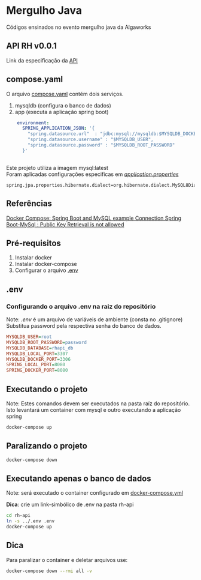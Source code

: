 
# Mergulho Java

 Códigos ensinados no evento mergulho java da Algaworks

## API RH v0.0.1 ##
Link da  especificação da [API](api.md)

## compose.yaml ##

O arquivo [compose.yaml](compose.yaml) contém dois serviços.
1. mysqldb (configura o banco de dados)
2. app (executa a aplicação spring boot)

```yaml
    environment:
      SPRING_APPLICATION_JSON: '{
        "spring.datasource.url"  : "jdbc:mysql://mysqldb:$MYSQLDB_DOCKER_PORT/$MYSQLDB_DATABASE?useSSL=false&createDatabaseIfNotExist=true&allowPublicKeyRetrieval=true",
        "spring.datasource.username" : "$MYSQLDB_USER",
        "spring.datasource.password" : "$MYSQLDB_ROOT_PASSWORD"
      }'
      
  ```

Este projeto utiliza a imagem mysql:latest</br>
Foram aplicadas configurações especificas em [*application.properties*](rh-api/src/main/resources/application.properties)

```properties
spring.jpa.properties.hibernate.dialect=org.hibernate.dialect.MySQL8Dialect
```
## Referências ##
[Docker Compose: Spring Boot and MySQL example ](https://www.bezkoder.com/docker-compose-spring-boot-mysql/</br>)
[Connection Spring Boot-MySql : Public Key Retrieval is not allowed](https://stackoverflow.com/questions/57416600/connection-spring-boot-mysql-public-key-retrieval-is-not-allowed)

## Pré-requisitos ##
1.  Instalar docker
2.  Instalar docker-compose
3.  Configurar o arquivo [.env](#env)

## .env ##

### Configurando o arquivo .env na raiz do **repositório** ###
Note: *.env* é um arquivo de variáveis de ambiente (consta no .gitignore)
Substitua password pela respectiva senha do banco de dados.
```ini
MYSQLDB_USER=root
MYSQLDB_ROOT_PASSWORD=password
MYSQLDB_DATABASE=rhapi_db
MYSQLDB_LOCAL_PORT=3307
MYSQLDB_DOCKER_PORT=3306
SPRING_LOCAL_PORT=8080
SPRING_DOCKER_PORT=8080

```
## Executando  o projeto ##
Note: Estes comandos devem ser executados na pasta raíz do repositório.</br>
Isto levantará um container com mysql e outro executando a aplicação spring
```bash 
docker-compose up
```

## Paralizando o projeto ## 

```bash
docker-compose down 
```

## Executando apenas o banco de dados ##
Note: será executado o container configurado em [docker-compose.yml](rh-api/docker-compose.yml)</br>

**Dica**: crie um link-simbólico de .env na pasta rh-api

```bash
cd rh-api
ln -s ../.env .env
docker-compose up
```

## Dica ##
Para paralizar o container e deletar arquivos use: 

```bash
docker-compose down --rmi all -v
```